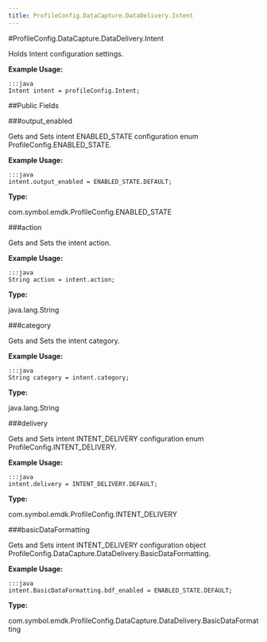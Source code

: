 ```yaml
---
title: ProfileConfig.DataCapture.DataDelivery.Intent
---
```

#ProfileConfig.DataCapture.DataDelivery.Intent

Holds Intent configuration settings.

 

**Example Usage:**
	
	:::java	
	Intent intent = profileConfig.Intent;


##Public Fields

###output_enabled

Gets and Sets intent ENABLED_STATE configuration enum  ProfileConfig.ENABLED_STATE.

 

**Example Usage:**
	
	:::java	
	intent.output_enabled = ENABLED_STATE.DEFAULT;


**Type:**

com.symbol.emdk.ProfileConfig.ENABLED_STATE

###action

Gets and Sets the intent action.

 

**Example Usage:**
	
	:::java	
	String action = intent.action;


**Type:**

java.lang.String

###category

Gets and Sets the intent category.

 

**Example Usage:**
	
	:::java	
	String category = intent.category;


**Type:**

java.lang.String

###delivery

Gets and Sets intent INTENT_DELIVERY configuration enum  ProfileConfig.INTENT_DELIVERY.

 

**Example Usage:**
	
	:::java	
	intent.delivery = INTENT_DELIVERY.DEFAULT;


**Type:**

com.symbol.emdk.ProfileConfig.INTENT_DELIVERY

###basicDataFormatting

Gets and Sets intent INTENT_DELIVERY configuration object  ProfileConfig.DataCapture.DataDelivery.BasicDataFormatting.

 

**Example Usage:**
	
	:::java	
	intent.BasicDataFormatting.bdf_enabled = ENABLED_STATE.DEFAULT;


**Type:**

com.symbol.emdk.ProfileConfig.DataCapture.DataDelivery.BasicDataFormatting

